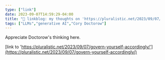 ```yaml
---
type: ["link"]
date: 2023-09-07T14:59:29-04:00
title: "🔗 linkblog: my thoughts on 'https://pluralistic.net/2023/09/07/govern-yourself-accordingly/'"
tags: ["LLMs","generative AI","Cory Doctorow"]
---
```

Appreciate Doctorow's thinking here.  
 

[link to 'https://pluralistic.net/2023/09/07/govern-yourself-accordingly/'](https://pluralistic.net/2023/09/07/govern-yourself-accordingly/)
